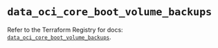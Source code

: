 # `data_oci_core_boot_volume_backups`

Refer to the Terraform Registry for docs: [`data_oci_core_boot_volume_backups`](https://registry.terraform.io/providers/oracle/oci/6.18.0/docs/data-sources/core_boot_volume_backups).
